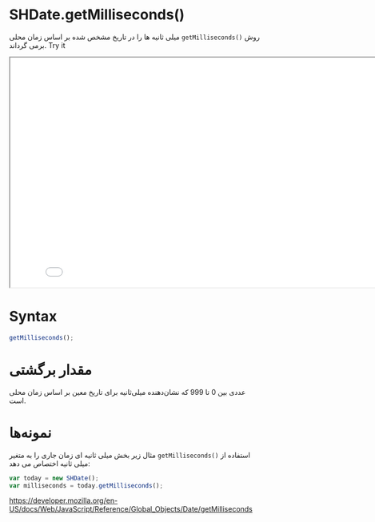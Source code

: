 # SHDate.getMilliseconds()

روش <code dir="ltr">getMilliseconds()</code> میلی ثانیه ها را در تاریخ مشخص شده بر اساس زمان محلی برمی گرداند.
Try it

<iframe style="width: 830px; height: 460px;" src="/SHDateTime-js/examples/live.html?function=getHours" title="MDN Web Docs Interactive Example" loading="lazy"></iframe>
<br/>

# Syntax

```js
getMilliseconds();
```

# مقدار برگشتی

عددی بین 0 تا 999 که نشان‌دهنده میلی‌ثانیه برای تاریخ معین بر اساس زمان محلی است.

# نمونه‌ها

استفاده از <code dir="ltr">getMilliseconds()</code>
مثال زیر بخش میلی ثانیه ای زمان جاری را به متغیر میلی ثانیه اختصاص می دهد:

```js
var today = new SHDate();
var milliseconds = today.getMilliseconds();
```

https://developer.mozilla.org/en-US/docs/Web/JavaScript/Reference/Global_Objects/Date/getMilliseconds
